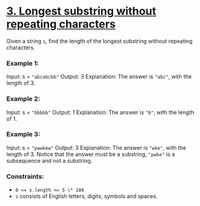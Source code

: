 # [3. Longest substring without repeating characters](https://leetcode.com/problems/longest-substring-without-repeating-characters/)

Given a string `s`, find the length of the longest substring without repeating characters.

### Example 1:

Input: s = `"abcabcbb"`
Output: 3
Explanation: The answer is `"abc"`, with the length of 3.

### Example 2:

Input: s = `"bbbbb"`
Output: 1
Explanation: The answer is `"b"`, with the length of 1.

### Example 3:

Input: s = `"pwwkew"`
Output: 3
Explanation: The answer is `"wke"`, with the length of 3.
Notice that the answer must be a substring, `"pwke"` is a subsequence and not a substring.

### Constraints:

- `0 <= s.length <= 5 \* 104`
- `s` consists of English letters, digits, symbols and spaces.

